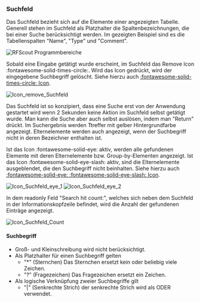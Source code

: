 ### Suchfeld

Das Suchfeld bezieht sich auf die Elemente einer angezeigten Tabelle. Generell stehen im Suchfeld als Platzhalter die Spaltenbezeichnungen, die bei einer Suche berücksichtigt werden. Im gezeigten Beispiel sind es die Tabellenspalten "Name", "Type" und "Comment".

![RFScout Programmbereiche](Bilder/RF_SCOUT_suchfeld.png)

Sobald eine Eingabe getätigt wurde erscheint, im Suchfeld das Remove Icon :fontawesome-solid-times-circle:. Wird das Icon gedrückt, wird der eingegebene Suchbegriff gelöscht. Siehe hierzu auch [:fontawesome-solid-times-circle: Icon](/RFSCOUT/20.13.21/sp/appendix/icon.html#remove).

![Icon_remove_Suchfeld](Bilder/RF_Scout_Icon_remove_Suchfeld.png
 "Remove Sucheintrag")

Das Suchfeld ist so konzipiert, dass eine Suche erst von der Anwendung gestartet wird wenn 2 Sekunden keine Aktion im Suchfeld selbst getätigt wurde. Man kann die Suche aber auch selbst auslösen, indem man "Return" drückt. Im Suchergebnis werden Ttreffer mit gelber Hintergrundfarbe angezeigt. Elternelemente werden auch angezeigt, wenn der Suchbegriff nicht in deren Bezeichner enthalten ist.

Ist das Icon :fontawesome-solid-eye: aktiv, werden alle gefundenen Elemente mit deren Elternelemente bzw. Group-by-Elementen angezeigt. Ist das Icon :fontawesome-solid-eye-slash: aktiv, sind die Elternelemente ausgeblendet, die den Suchbegriff nicht beinhalten. Siehe hierzu auch [:fontawesome-solid-eye: :fontawesome-solid-eye-slash: Icon](/RFSCOUT/20.13.21/sp/appendix/icon.html#eye-und-eye-slash).

![Icon_Suchfeld_eye_1](Bilder/RF_Scout_Icon_Eye_Suchfeld_1.png) ![Icon_Suchfeld_eye_2](Bilder/RF_Scout_Icon_Eye_Suchfeld_2.png)

In dem readonly Feld "Search hit count:", welches sich neben dem Suchfeld in der Informationskopfzeile befindet, wird die Anzahl der gefundenen Einträge angezeigt.

![Icon_Suchfeld_Count](Bilder/RF_Scout_Icon_suchfeld_count.png)

#### Suchbegriff

  * Groß- und Kleinschreibung wird nicht berücksichtigt.
  * Als Platzhalter für einen Suchbegriff gelten
    * "*" (Sternchen) Das Sternchen ersetzt kein oder beliebig viele Zeichen.
    * "?" (Fragezeichen) Das Fragezeichen ersetzt ein Zeichen.
  * Als logische Verknüpfung zweier Suchbegriffe gilt
    * "|" (Senkrechte Strich) der senkrechte Strich wird als ODER verwendet.